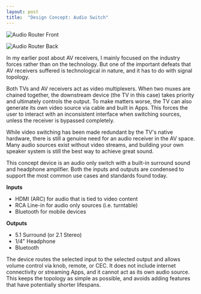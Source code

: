 ```yaml
---
layout: post
title:  "Design Concept: Audio Switch"
---
```


![Audio Router Front]({{site.baseurl}}/assets/audio-router-front.png)

![Audio Router Back]({{site.baseurl}}/assets/audio-router-back.png)

In my earlier post about AV receivers, I mainly focused on the industry forces rather than on the technology. But one of the important defeats that AV receivers suffered is technological in nature, and it has to do with signal topology.

Both TVs and AV receivers act as video multiplexers. When two muxes are chained together, the downstream device (the TV in this case) takes priority and ultimately controls the output. To make matters worse, the TV can also generate its own video source via cable and built in Apps. This forces the user to interact with an inconsistent interface when switching sources, unless the receiver is bypassed completely.

While video switching has been made redundant by the TV's native hardware, there is still a genuine need for an audio receiver in the AV space. Many audio sources exist without video streams, and building your own speaker system is still the best way to achieve great sound.

This concept device is an audio only switch with a built-in surround sound and headphone amplifier. Both the inputs and outputs are condensed to support the most common use cases and standards found today. 

**Inputs**
- HDMI (ARC) for audio that is tied to video content
- RCA Line-in for audio only sources (i.e. turntable)
- Bluetooth for mobile devices

**Outputs**
- 5.1 Surround (or 2.1 Stereo)
- 1/4" Headphone
- Bluetooth

The device routes the selected input to the selected output and allows volume control via knob, remote, or CEC. It does not include internet connectivity or streaming Apps, and it cannot act as its own audio source. This keeps the topology as simple as possible, and avoids adding features that have potentially shorter lifespans.